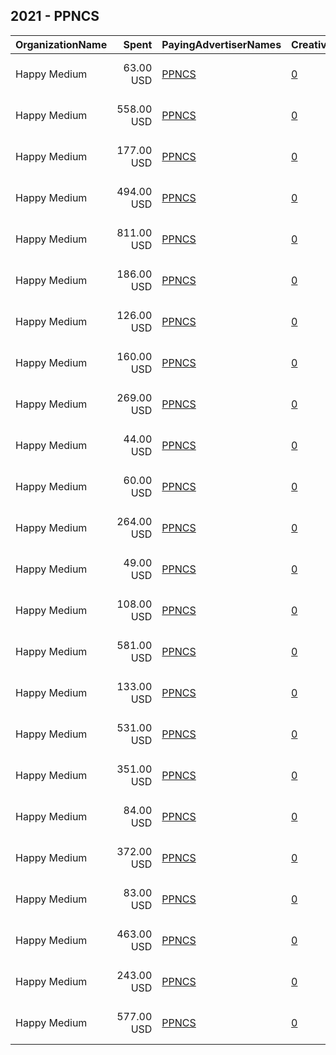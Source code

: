 ## 2021 - PPNCS 
|OrganizationName|Spent|PayingAdvertiserNames|CreativeUrls|Impressions|Genders|AgeBrackets|CountryCodes|BillingAddresses|CandidateBallotInformation|
|:---|---:|:---|:---|---:|:---|:---|:---|:---|:---|
|Happy Medium|63.00 USD|[PPNCS](2021/PPNCS.md)|[0](https://www.snap.com/political-ads/asset/13b9b0c44aac624e421457e0eae01717688aafa95f448e3913a2f7e982cadf42?mediaType=jpg)|6,376||18-24|united states|"104 SW 4th St,, Des Moines,50309,US"||
|Happy Medium|558.00 USD|[PPNCS](2021/PPNCS.md)|[0](https://www.snap.com/political-ads/asset/cde87d7f290674091ab9ec2b34f7d1fd39c7afb5ad48f6d4a99c77fce36780b6?mediaType=jpg)|97,589||18-24|united states|"104 SW 4th St,, Des Moines,50309,US"||
|Happy Medium|177.00 USD|[PPNCS](2021/PPNCS.md)|[0](https://www.snap.com/political-ads/asset/13b9b0c44aac624e421457e0eae01717688aafa95f448e3913a2f7e982cadf42?mediaType=jpg)|26,544||18-24|united states|"104 SW 4th St,, Des Moines,50309,US"||
|Happy Medium|494.00 USD|[PPNCS](2021/PPNCS.md)|[0](https://www.snap.com/political-ads/asset/13b9b0c44aac624e421457e0eae01717688aafa95f448e3913a2f7e982cadf42?mediaType=jpg)|78,810||18-24|united states|"104 SW 4th St,, Des Moines,50309,US"||
|Happy Medium|811.00 USD|[PPNCS](2021/PPNCS.md)|[0](https://www.snap.com/political-ads/asset/8bf22f1d2a1ba20c4fcc1abf7eda657f775b711b1e2188ba6ca1b285a7194193?mediaType=jpg)|154,818||18-24|united states|"104 SW 4th St,, Des Moines,50309,US"||
|Happy Medium|186.00 USD|[PPNCS](2021/PPNCS.md)|[0](https://www.snap.com/political-ads/asset/1e7aec0c95fc903eb974a5bde2557bd7df23f458f8930a92866cb04efd41c1da?mediaType=jpg)|35,719||18-24|united states|"104 SW 4th St,, Des Moines,50309,US"||
|Happy Medium|126.00 USD|[PPNCS](2021/PPNCS.md)|[0](https://www.snap.com/political-ads/asset/1e7aec0c95fc903eb974a5bde2557bd7df23f458f8930a92866cb04efd41c1da?mediaType=jpg)|19,218||18-24|united states|"104 SW 4th St,, Des Moines,50309,US"||
|Happy Medium|160.00 USD|[PPNCS](2021/PPNCS.md)|[0](https://www.snap.com/political-ads/asset/8bf22f1d2a1ba20c4fcc1abf7eda657f775b711b1e2188ba6ca1b285a7194193?mediaType=jpg)|23,097||18-24|united states|"104 SW 4th St,, Des Moines,50309,US"||
|Happy Medium|269.00 USD|[PPNCS](2021/PPNCS.md)|[0](https://www.snap.com/political-ads/asset/13b9b0c44aac624e421457e0eae01717688aafa95f448e3913a2f7e982cadf42?mediaType=jpg)|65,925||18-24|united states|"104 SW 4th St,, Des Moines,50309,US"||
|Happy Medium|44.00 USD|[PPNCS](2021/PPNCS.md)|[0](https://www.snap.com/political-ads/asset/cde87d7f290674091ab9ec2b34f7d1fd39c7afb5ad48f6d4a99c77fce36780b6?mediaType=jpg)|4,194||18-24|united states|"104 SW 4th St,, Des Moines,50309,US"||
|Happy Medium|60.00 USD|[PPNCS](2021/PPNCS.md)|[0](https://www.snap.com/political-ads/asset/8bf22f1d2a1ba20c4fcc1abf7eda657f775b711b1e2188ba6ca1b285a7194193?mediaType=jpg)|15,161||18-24|united states|"104 SW 4th St,, Des Moines,50309,US"||
|Happy Medium|264.00 USD|[PPNCS](2021/PPNCS.md)|[0](https://www.snap.com/political-ads/asset/8bf22f1d2a1ba20c4fcc1abf7eda657f775b711b1e2188ba6ca1b285a7194193?mediaType=jpg)|29,282||18-24|united states|"104 SW 4th St,, Des Moines,50309,US"||
|Happy Medium|49.00 USD|[PPNCS](2021/PPNCS.md)|[0](https://www.snap.com/political-ads/asset/cde87d7f290674091ab9ec2b34f7d1fd39c7afb5ad48f6d4a99c77fce36780b6?mediaType=jpg)|12,513||18-24|united states|"104 SW 4th St,, Des Moines,50309,US"||
|Happy Medium|108.00 USD|[PPNCS](2021/PPNCS.md)|[0](https://www.snap.com/political-ads/asset/cde87d7f290674091ab9ec2b34f7d1fd39c7afb5ad48f6d4a99c77fce36780b6?mediaType=jpg)|16,851||18-24|united states|"104 SW 4th St,, Des Moines,50309,US"||
|Happy Medium|581.00 USD|[PPNCS](2021/PPNCS.md)|[0](https://www.snap.com/political-ads/asset/1e7aec0c95fc903eb974a5bde2557bd7df23f458f8930a92866cb04efd41c1da?mediaType=jpg)|121,873||18-24|united states|"104 SW 4th St,, Des Moines,50309,US"||
|Happy Medium|133.00 USD|[PPNCS](2021/PPNCS.md)|[0](https://www.snap.com/political-ads/asset/13b9b0c44aac624e421457e0eae01717688aafa95f448e3913a2f7e982cadf42?mediaType=jpg)|30,602||18-24|united states|"104 SW 4th St,, Des Moines,50309,US"||
|Happy Medium|531.00 USD|[PPNCS](2021/PPNCS.md)|[0](https://www.snap.com/political-ads/asset/cde87d7f290674091ab9ec2b34f7d1fd39c7afb5ad48f6d4a99c77fce36780b6?mediaType=jpg)|74,869||18-24|united states|"104 SW 4th St,, Des Moines,50309,US"||
|Happy Medium|351.00 USD|[PPNCS](2021/PPNCS.md)|[0](https://www.snap.com/political-ads/asset/1e7aec0c95fc903eb974a5bde2557bd7df23f458f8930a92866cb04efd41c1da?mediaType=jpg)|63,781||18-24|united states|"104 SW 4th St,, Des Moines,50309,US"||
|Happy Medium|84.00 USD|[PPNCS](2021/PPNCS.md)|[0](https://www.snap.com/political-ads/asset/1e7aec0c95fc903eb974a5bde2557bd7df23f458f8930a92866cb04efd41c1da?mediaType=jpg)|9,018||18-24|united states|"104 SW 4th St,, Des Moines,50309,US"||
|Happy Medium|372.00 USD|[PPNCS](2021/PPNCS.md)|[0](https://www.snap.com/political-ads/asset/13b9b0c44aac624e421457e0eae01717688aafa95f448e3913a2f7e982cadf42?mediaType=jpg)|59,275||18-24|united states|"104 SW 4th St,, Des Moines,50309,US"||
|Happy Medium|83.00 USD|[PPNCS](2021/PPNCS.md)|[0](https://www.snap.com/political-ads/asset/1e7aec0c95fc903eb974a5bde2557bd7df23f458f8930a92866cb04efd41c1da?mediaType=jpg)|21,919||18-24|united states|"104 SW 4th St,, Des Moines,50309,US"||
|Happy Medium|463.00 USD|[PPNCS](2021/PPNCS.md)|[0](https://www.snap.com/political-ads/asset/cde87d7f290674091ab9ec2b34f7d1fd39c7afb5ad48f6d4a99c77fce36780b6?mediaType=jpg)|114,337||18-24|united states|"104 SW 4th St,, Des Moines,50309,US"||
|Happy Medium|243.00 USD|[PPNCS](2021/PPNCS.md)|[0](https://www.snap.com/political-ads/asset/8bf22f1d2a1ba20c4fcc1abf7eda657f775b711b1e2188ba6ca1b285a7194193?mediaType=jpg)|36,623||18-24|united states|"104 SW 4th St,, Des Moines,50309,US"||
|Happy Medium|577.00 USD|[PPNCS](2021/PPNCS.md)|[0](https://www.snap.com/political-ads/asset/8bf22f1d2a1ba20c4fcc1abf7eda657f775b711b1e2188ba6ca1b285a7194193?mediaType=jpg)|145,932||18-24|united states|"104 SW 4th St,, Des Moines,50309,US"||
